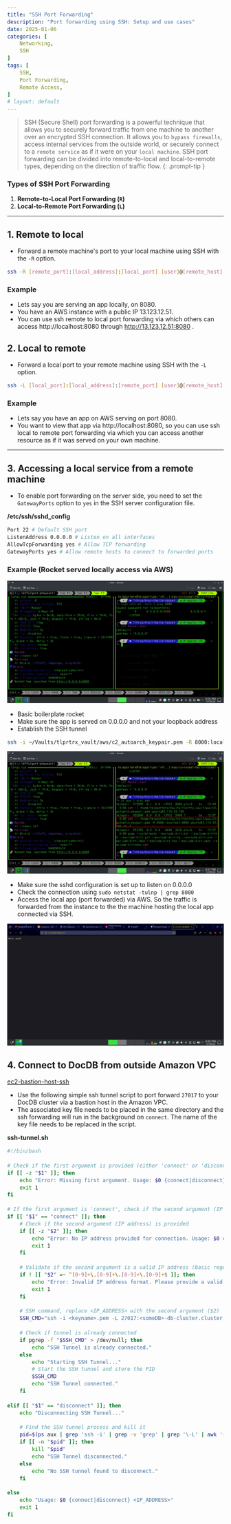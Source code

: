 ```yaml
---
title: "SSH Port Forwarding"
description: "Port forwarding using SSH: Setup and use cases"
date: 2025-01-06
categories: [
    Networking,
    SSH
]
tags: [
    SSH,
    Port Forwarding,
    Remote Access,
]
# layout: default
---
```


> SSH (Secure Shell) port forwarding is a powerful technique that allows you to securely forward traffic from one machine to another over an encrypted SSH connection. It allows you to `bypass firewalls`, access internal services from the outside world, or securely connect to a `remote service` as if it were on your `local machine`. SSH port forwarding can be divided into remote-to-local and local-to-remote types, depending on the direction of traffic flow.
{: .prompt-tip }

### **Types of SSH Port Forwarding**

1. **Remote-to-Local Port Forwarding (`R`)**
2. **Local-to-Remote Port Forwarding (`L`)**

---
## 1. Remote to local
- Forward a remote machine's port to your local machine using SSH with the `-R` option.
```bash
ssh -R [remote_port]:[local_address]:[local_port] [user]@[remote_host]
```

### Example
- Lets say you are serving an app locally, on 8080.
- You have an AWS instance with a public IP 13.123.12.51.
- You can use ssh remote to local port forwarding via which others can access http://localhost:8080 through http://13.123.12.51:8080 .


## 2. Local to remote
- Forward a local port to your remote machine using SSH with the `-L` option.
```bash
ssh -L [local_port]:[local_address]:[remote_port] [user]@[remote_host]
```

### Example
- Lets say you have an app on AWS serving on port 8080.
- You want to view that app via http://localhost:8080, so you can use ssh local to remote port forwarding via which you can access another resource as if it was served on your own machine.

---

## 3. Accessing a local service from a remote machine
- To enable port forwarding on the server side, you need to set the `GatewayPorts` option to `yes` in the SSH server configuration file.

**/etc/ssh/sshd_config**
```bash
Port 22 # Default SSH port
ListenAddress 0.0.0.0 # Listen on all interfaces
AllowTcpForwarding yes # Allow TCP forwarding
GatewayPorts yes # Allow remote hosts to connect to forwarded ports
```

### Example (Rocket served locally access via AWS)
![Locally hosted Rocket app](/assets/api/rust/rocket/rocket_all_interfaces.png)
- Basic boilerplate rocket
- Make sure the app is served on 0.0.0.0 and not your loopback address
- Establish the SSH tunnel
```bash
ssh -i ~/Vaults/tlprtrx_vault/aws/c2_autoarch_keypair.pem -R 8000:localhost:8000 -N -f ubuntu@3.110.43.104
```

![Rocket SSH Port forwarded](/assets/networking/ssh/rocket_ssh_pfwd.png)
- Make sure the sshd configuration is set up to listen on 0.0.0.0
- Check the connection using `sudo netstat -tulnp | grep 8000`
- Access the local app (port forwarded) via AWS. So the traffic is forwarded from the instance to the the machine hosting the local app connected via SSH.

![Rocket Hello, World!](/assets/api/rust/rocket/rocket_hello_world.png)

## 4. Connect to DocDB from outside Amazon VPC
[ec2-bastion-host-ssh](https://repost.aws/knowledge-center/documentdb-ec2-bastion-host-ssh)
- Use the following simple ssh tunnel script to port forward `27017` to your DocDB cluster via a bastion host in the Amazon VPC.
- The associated key file needs to be placed in the same directory and the ssh forwarding will run in the background on `connect`. The name of the key file needs to be replaced in the script.

**ssh-tunnel.sh**
```bash
#!/bin/bash

# Check if the first argument is provided (either 'connect' or 'disconnect')
if [[ -z "$1" ]]; then
    echo "Error: Missing first argument. Usage: $0 {connect|disconnect} <IP_ADDRESS>"
    exit 1
fi

# If the first argument is 'connect', check if the second argument (IP address) is provided
if [[ "$1" == "connect" ]]; then
    # Check if the second argument (IP address) is provided
    if [[ -z "$2" ]]; then
        echo "Error: No IP address provided for connection. Usage: $0 connect <IP_ADDRESS>"
        exit 1
    fi

    # Validate if the second argument is a valid IP address (basic regex check for IPv4)
    if ! [[ "$2" =~ ^[0-9]+\.[0-9]+\.[0-9]+\.[0-9]+$ ]]; then
        echo "Error: Invalid IP address format. Please provide a valid IPv4 address."
        exit 1
    fi

    # SSH command, replace <IP_ADDRESS> with the second argument ($2)
    SSH_CMD="ssh -i <keyname>.pem -L 27017:<someDB>-db-cluster.cluster.ap-south-1.docdb.amazonaws.com:27017 ubuntu@$2 -N -f"

    # Check if tunnel is already connected
    if pgrep -f "$SSH_CMD" > /dev/null; then
        echo "SSH Tunnel is already connected."
    else
        echo "Starting SSH Tunnel..."
        # Start the SSH tunnel and store the PID
        $SSH_CMD
        echo "SSH Tunnel connected."
    fi

elif [[ "$1" == "disconnect" ]]; then
    echo "Disconnecting SSH Tunnel..."

    # Find the SSH tunnel process and kill it
    pid=$(ps aux | grep 'ssh -i' | grep -v 'grep' | grep '\-L' | awk '{print $2}')
    if [[ -n "$pid" ]]; then
        kill "$pid"
        echo "SSH Tunnel disconnected."
    else
        echo "No SSH tunnel found to disconnect."
    fi

else
    echo "Usage: $0 {connect|disconnect} <IP_ADDRESS>"
    exit 1
fi
```